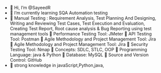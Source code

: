 - 👋 Hi, I’m @SayeedR
- 🌱 I’m currently learning SQA Automation testing
-  Manual Testing : Requirement Analysis, Test Planning And Designing, Writing and Reviewing 
    Test Cases, Test Execution and Evaluation, Creating Test Report, Root cause analysis & Bug 
    Reporting using test management tools
 Performance Testing Tool: JMeter
 API Testing Tool: Postman
 Agile Methodology and Project Management Tool: Jira
 Agile Methodology and Project Management Tool: Jira
 Security Testing Tool: Nmap
 Concepts: SDLC, STLC, OOP
 Programming Language: java & Python
 Database: MySQL
 Source and Version Control: GitHub
- 🌱 strong knowledge in javaScript,Python,java,
<!---
SayeedR/SayeedR is a ✨ special ✨ repository because its `README.md` (this file) appears on your GitHub profile.
You can click the Preview link to take a look at your changes.
--->
